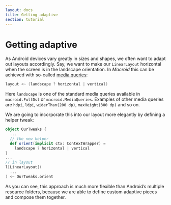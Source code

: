 ```yaml
---
layout: docs
title: Getting adaptive
section: tutorial
---
```


# Getting adaptive

As Android devices vary greatly in sizes and shapes, we often want to adapt out layouts accordingly.
Say, we want to make our `LinearLayout` horizontal when the screen is in the landscape orientation.
In *Macroid* this can be achieved with so-called [media queries](../guide/MediaQueries.html):

```scala
layout <~ (landscape ? horizontal | vertical)
```

Here `landscape` is one of the standard media queries available in `macroid.FullDsl` or `macroid.MediaQueries`.
Examples of other media queries are `hdpi`, `ldpi`, `widerThan(200 dp)`, `maxHeight(300 dp)` and so on.

We are going to incorporate this into our layout more elegantly by defining a helper tweak:

```scala
object OurTweaks {
  ...
  // the new helper
  def orient(implicit ctx: ContextWrapper) =
    landscape ? horizontal | vertical
}
...
// in layout
l[LinearLayout](
  ...
) <~ OurTweaks.orient
```

As you can see, this approach is much more flexible than Android’s multiple resource folders,
because we are able to define custom adaptive pieces and compose them together.